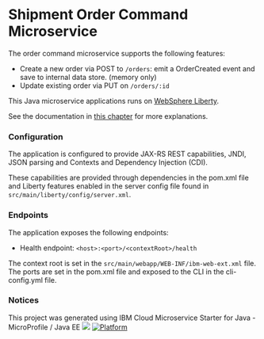 # Shipment Order Command Microservice

The order command microservice supports the following features:

* Create a new order via POST to `/orders`: emit a OrderCreated event and save to internal data store. (memory only)
* Update existing order via PUT on `/orders/:id` 

This Java microservice applications runs on [WebSphere Liberty](https://developer.ibm.com/wasdev/).

See the documentation in [this chapter](hthttps://ibm-cloud-architecture.github.io/refarch-kc/microservices/order-command/) for more explanations.


### Configuration

The application is configured to provide JAX-RS REST capabilities, JNDI, JSON parsing and Contexts and Dependency Injection (CDI).

These capabilities are provided through dependencies in the pom.xml file and Liberty features enabled in the server config file found in `src/main/liberty/config/server.xml`.

### Endpoints

The application exposes the following endpoints:
* Health endpoint: `<host>:<port>/<contextRoot>/health`

The context root is set in the `src/main/webapp/WEB-INF/ibm-web-ext.xml` file. The ports are set in the pom.xml file and exposed to the CLI in the cli-config.yml file.

### Notices

This project was generated using IBM Cloud Microservice Starter for Java - MicroProfile / Java EE
[![](https://img.shields.io/badge/IBM%20Cloud-powered-blue.svg)](https://ibmcloud.com)
[![Platform](https://img.shields.io/badge/platform-java-lightgrey.svg?style=flat)](https://www.ibm.com/developerworks/learn/java/)

